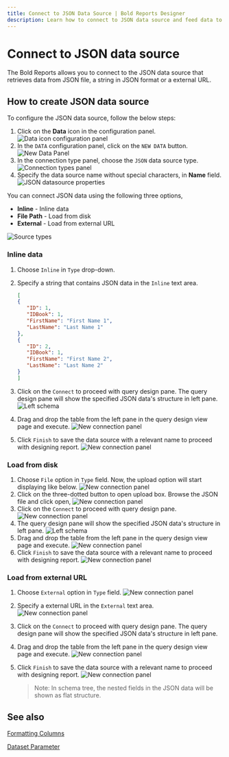 ```yaml
---
title: Connect to JSON Data Source | Bold Reports Designer
description: Learn how to connect to JSON data source and feed data to your RDL reports using Bold Reports Designer. The data source can be loaded from local disk, external URL file, and direct string.
---
```


# Connect to JSON data source

The Bold Reports allows you to connect to the JSON data source that retrieves data from JSON file, a string in JSON format or a external URL.

## How to create JSON data source

To configure the JSON data source, follow the below steps:

1. Click on the **Data** icon in the configuration panel.
   ![Data icon configuration panel](/static/assets/on-premise/images/report-designer/manage-data/data-connectors/data-configuration-panel.png '#width=410px')
2. In the `DATA` configuration panel, click on the `NEW DATA` button.
   ![New Data Panel](/static/assets/on-premise/images/report-designer/manage-data/data-connectors/new-data-button.png '#width=355px')
3. In the connection type panel, choose the `JSON` data source type.
   ![Connection types panel](/static/assets/on-premise/images/report-designer/manage-data/json-data-source/connection-types.png '#width=355px')
4. Specify the data source name without special characters, in **Name** field.
   ![JSON datasource properties](/static/assets/on-premise/images/report-designer/manage-data/json-data-source/initial-panel.png '#width=350px')

You can connect JSON data using the following three options,

* **Inline** - Inline data
* **File Path** - Load from disk
* **External** - Load from external URL

![Source types](/static/assets/on-premise/images/report-designer/manage-data/json-data-source/types.png '#width=325px')

### Inline data

1. Choose `Inline` in `Type` drop-down.
2. Specify a string that contains JSON data in the `Inline` text area.

   ```json
   [
   {
      "ID": 1,
      "IDBook": 1,
      "FirstName": "First Name 1",
      "LastName": "Last Name 1"
   },
   {
      "ID": 2,
      "IDBook": 1,
      "FirstName": "First Name 2",
      "LastName": "Last Name 2"
   }
   ]

   ```

3. Click on the `Connect` to proceed with query design pane. The query design pane will show the specified JSON data's structure in left pane.
   ![Left schema](/static/assets/on-premise/images/report-designer/manage-data/json-data-source/left-schema.png '#width=410px')
4. Drag and drop the table from the left pane in the query design view page and execute.
   ![New connection panel](/static/assets/on-premise/images/report-designer/manage-data/json-data-source/execute-schema.png)
5. Click `Finish` to save the data source with a relevant name to proceed with designing report.
   ![New connection panel](/static/assets/on-premise/images/report-designer/manage-data/json-data-source/data-list.png '#width=355px')

### Load from disk

1. Choose `File` option in `Type` field. Now, the upload option will start displaying like below.
   ![New connection panel](/static/assets/on-premise/images/report-designer/manage-data/json-data-source/file-upload-option.png '#width=335px')
2. Click on the three-dotted button to open upload box. Browse the JSON file and click open,
   ![New connection panel](/static/assets/on-premise/images/report-designer/manage-data/json-data-source/browse-file.png '#width=410px')
3. Click on the `Connect` to proceed with query design pane.
   ![New connection panel](/static/assets/on-premise/images/report-designer/manage-data/json-data-source/connect-data.png '#width=385px')
4. The query design pane will show the specified JSON data's structure in left pane.
   ![Left schema](/static/assets/on-premise/images/report-designer/manage-data/json-data-source/json-file-left-schema.png '#width=355px')
5. Drag and drop the table from the left pane in the query design view page and execute.
   ![New connection panel](/static/assets/on-premise/images/report-designer/manage-data/json-data-source/execute-schema-file.png)
6. Click `Finish` to save the data source with a relevant name to proceed with designing report.
   ![New connection panel](/static/assets/on-premise/images/report-designer/manage-data/json-data-source/file-data-list.png '#width=385px')

### Load from external URL

1. Choose `External` option in `Type` field.
   ![New connection panel](/static/assets/on-premise/images/report-designer/manage-data/json-data-source/external-type.png '#width=385px')
2. Specify a external URL in the `External` text area.
   ![New connection panel](/static/assets/on-premise/images/report-designer/manage-data/json-data-source/specify-web-service.png '#width=385px')
3. Click on the `Connect` to proceed with query design pane. The query design pane will show the specified JSON data's structure in left pane.
4. Drag and drop the table from the left pane in the query design view page and execute.
   ![New connection panel](/static/assets/on-premise/images/report-designer/manage-data/json-data-source/execute-schema-external.png)
5. Click `Finish` to save the data source with a relevant name to proceed with designing report.
   ![New connection panel](/static/assets/on-premise/images/report-designer/manage-data/json-data-source/external-data-list.png '#width=355px')

   > Note: In schema tree, the nested fields in the JSON data will be shown as flat structure.

## See also

[Formatting Columns](./../../../transforming-data/formatting-columns/)

[Dataset Parameter](./../../../transforming-data/link-a-query-parameter-with-a-report-parameter/)